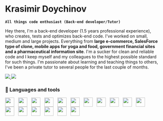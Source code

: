 # Krasimir Doychinov

**`All things code enthusiast (Back-end developer/Tutor)`**

Hey there,
I'm a back-end developer (1.5 years professional experience), who creates, tests and optimizes back-end code. I've worked on small, medium and large projects. Everything from **large e-commerce, SalesForce type of clone, mobile apps for yoga and food, government financial sites and a pharmaceutical information site**.
I'm a sucker for clean and reliable code and I keep myself and my colleagues to the highest possible standard for such things.
I'm passionate about learning and teaching things to others, I've been a private tutor to several people for the last couple of months.

<p align="left">
  <a href="https://www.linkedin.com/in/krasimir-doychinov-684a69225/">
    <img src="https://img.shields.io/badge/LinkedIn-0077B5?style=for-the-badge&logo=linkedin&logoColor=white"/>
  </a>
  <a href="mailto:krasimir.doychinovv@gmail.com">
    <img src="https://img.shields.io/badge/Gmail-D14836?style=for-the-badge&logo=gmail&logoColor=white"/>
  </a>
</p>

### 🧰 Languages and tools

  <img align="left" width="30px" style="padding-right: 10px;" src="https://cdn.jsdelivr.net/gh/devicons/devicon/icons/csharp/csharp-original.svg" />
  <img align="left" width="30px" style="padding-right: 10px;" src="https://cdn.jsdelivr.net/gh/devicons/devicon/icons/dot-net/dot-net-original.svg" />
  <img align="left" width="30px" style="padding-right: 10px;" src="https://cdn.jsdelivr.net/gh/devicons/devicon/icons/xamarin/xamarin-original.svg" />
  <img align="left" width="30px" style="padding-right: 10px;" src="https://cdn.jsdelivr.net/gh/devicons/devicon/icons/typescript/typescript-original.svg" />
  <img align="left" width="30px" style="padding-right: 10px;" src="https://cdn.jsdelivr.net/gh/devicons/devicon/icons/javascript/javascript-original.svg" />
  <img align="left" width="30px" style="padding-right: 10px;" src="https://cdn.jsdelivr.net/gh/devicons/devicon/icons/nodejs/nodejs-original.svg" />
  <img align="left" width="30px" style="padding-right: 10px;" src="https://cdn.jsdelivr.net/gh/devicons/devicon/icons/express/express-original.svg" />
  <img align="left" width="30px" style="padding-right: 10px;" src="https://cdn.jsdelivr.net/gh/devicons/devicon/icons/microsoftsqlserver/microsoftsqlserver-plain.svg" />
  <img align="left" width="30px" style="padding-right: 10px;" src="https://cdn.jsdelivr.net/gh/devicons/devicon/icons/mongodb/mongodb-original.svg" />
  <img align="left" width="30px" style="padding-right: 10px;" src="https://cdn.jsdelivr.net/gh/devicons/devicon/icons/postgresql/postgresql-original.svg" />
  <img align="left" width="30px" style="padding-right: 10px;" src="https://cdn.jsdelivr.net/gh/devicons/devicon/icons/git/git-original.svg" />
  <img align="left" width="30px" style="padding-right: 10px;" src="https://cdn.jsdelivr.net/gh/devicons/devicon/icons/html5/html5-original.svg" />
  <img align="left" width="30px" style="padding-right: 10px;" src="https://cdn.jsdelivr.net/gh/devicons/devicon/icons/css3/css3-original.svg" />
  <img align="left" width="30px" style="padding-right: 10px;" src="https://cdn.jsdelivr.net/gh/devicons/devicon/icons/vuejs/vuejs-original.svg" />
  <img align="left" width="30px" style="padding-right: 10px;" src="https://cdn.jsdelivr.net/gh/devicons/devicon/icons/angularjs/angularjs-original.svg" />
  <img align="left" width="30px" style="padding-right: 10px;" src="https://cdn.jsdelivr.net/gh/devicons/devicon/icons/react/react-original.svg" />
  <img align="left" width="30px" style="padding-right: 10px;" src="https://cdn.jsdelivr.net/gh/devicons/devicon/icons/jira/jira-original.svg" />
